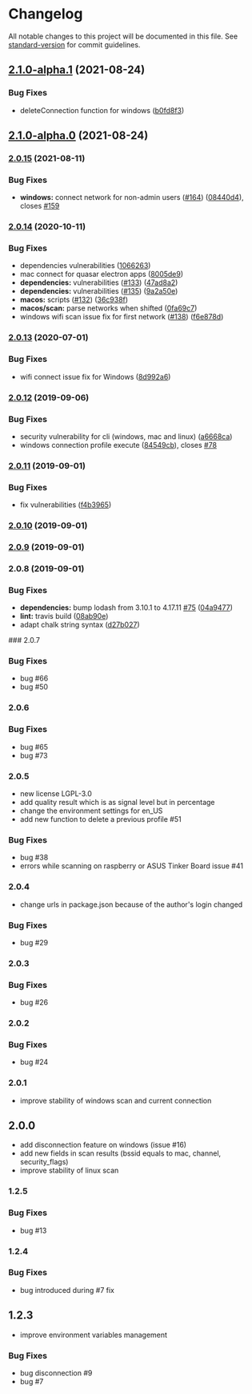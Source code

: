 # Changelog

All notable changes to this project will be documented in this file. See [standard-version](https://github.com/conventional-changelog/standard-version) for commit guidelines.

## [2.1.0-alpha.1](https://github.com/friedrith/node-wifi/compare/v2.1.0-alpha.0...v2.1.0-alpha.1) (2021-08-24)


### Bug Fixes

* deleteConnection function for windows ([b0fd8f3](https://github.com/friedrith/node-wifi/commit/b0fd8f3979834f7c5e12b29c2639bd3ee92f40b0))

## [2.1.0-alpha.0](https://github.com/friedrith/node-wifi/compare/v2.0.15...v2.1.0-alpha.0) (2021-08-24)

### [2.0.15](https://github.com/friedrith/node-wifi/compare/v2.0.14...v2.0.15) (2021-08-11)


### Bug Fixes

* **windows:** connect network for non-admin users ([#164](https://github.com/friedrith/node-wifi/issues/164)) ([08440d4](https://github.com/friedrith/node-wifi/commit/08440d4353f40d9229ceb91c6ce9f1e950f32994)), closes [#159](https://github.com/friedrith/node-wifi/issues/159)

### [2.0.14](https://github.com/friedrith/node-wifi/compare/v2.0.13...v2.0.14) (2020-10-11)


### Bug Fixes

* dependencies vulnerabilities ([1066263](https://github.com/friedrith/node-wifi/commit/10662634725a314c5f585a33abf61cff3ea299f9))
* mac connect for quasar electron apps ([8005de9](https://github.com/friedrith/node-wifi/commit/8005de94dd1d0d1220d6fa09a163f97c4a22deda))
* **dependencies:** vulnerabilities ([#133](https://github.com/friedrith/node-wifi/issues/133)) ([47ad8a2](https://github.com/friedrith/node-wifi/commit/47ad8a220e7c691c4195d9d7b89ff204005e3d80))
* **dependencies:** vulnerabilities ([#135](https://github.com/friedrith/node-wifi/issues/135)) ([9a2a50e](https://github.com/friedrith/node-wifi/commit/9a2a50ee9b503d8b6ed78d82f094ab3ea1ecc114))
* **macos:** scripts ([#132](https://github.com/friedrith/node-wifi/issues/132)) ([36c938f](https://github.com/friedrith/node-wifi/commit/36c938f58cf66c377b631d15056d1fe359541b5d))
* **macos/scan:** parse networks when shifted ([0fa69c7](https://github.com/friedrith/node-wifi/commit/0fa69c7aaaca44ea83c4019dab342396e742a581))
* windows wifi scan issue fix for first network ([#138](https://github.com/friedrith/node-wifi/issues/138)) ([f6e878d](https://github.com/friedrith/node-wifi/commit/f6e878d48b91410929c5fe5f0a0ff39e34e50c56))

### [2.0.13](https://github.com/friedrith/node-wifi/compare/v2.0.12...v2.0.13) (2020-07-01)


### Bug Fixes

* wifi connect issue fix for Windows ([8d992a6](https://github.com/friedrith/node-wifi/commit/8d992a6))

### [2.0.12](https://github.com/friedrith/node-wifi/compare/v2.0.11...v2.0.12) (2019-09-06)


### Bug Fixes

* security vulnerability for cli (windows, mac and linux) ([a6668ca](https://github.com/friedrith/node-wifi/commit/a6668ca))
* windows connection profile execute ([84549cb](https://github.com/friedrith/node-wifi/commit/84549cb)), closes [#78](https://github.com/friedrith/node-wifi/issues/78)

### [2.0.11](https://github.com/friedrith/node-wifi/compare/v2.0.10...v2.0.11) (2019-09-01)


### Bug Fixes

* fix vulnerabilities ([f4b3965](https://github.com/friedrith/node-wifi/commit/f4b3965))

### [2.0.10](https://github.com/friedrith/node-wifi/compare/v2.0.8...v2.0.10) (2019-09-01)

### [2.0.9](https://github.com/friedrith/node-wifi/compare/v2.0.8...v2.0.9) (2019-09-01)

### 2.0.8 (2019-09-01)

### Bug Fixes

- **dependencies:** bump lodash from 3.10.1 to 4.17.11 [#75](https://github.com/friedrith/node-wifi/issues/75) ([04a9477](https://github.com/friedrith/node-wifi/commit/04a9477))
- **lint:** travis build ([08ab90e](https://github.com/friedrith/node-wifi/commit/08ab90e))
- adapt chalk string syntax ([d27b027](https://github.com/friedrith/node-wifi/commit/d27b027))

### 2.0.7

### Bug Fixes

- bug #66
- bug #50

### 2.0.6

### Bug Fixes

- bug #65
- bug #73

### 2.0.5

- new license LGPL-3.0
- add quality result which is as signal level but in percentage
- change the environment settings for en_US
- add new function to delete a previous profile #51

### Bug Fixes

- bug #38
- errors while scanning on raspberry or ASUS Tinker Board issue #41

### 2.0.4

- change urls in package.json because of the author's login changed

### Bug Fixes

- bug #29

### 2.0.3

### Bug Fixes

- bug #26

### 2.0.2

### Bug Fixes

- bug #24

### 2.0.1

- improve stability of windows scan and current connection

## 2.0.0

- add disconnection feature on windows (issue #16)
- add new fields in scan results (bssid equals to mac, channel, security_flags)
- improve stability of linux scan

### 1.2.5

### Bug Fixes

- bug #13

### 1.2.4

### Bug Fixes

- bug introduced during #7 fix

## 1.2.3

- improve environment variables management

### Bug Fixes

- bug disconnection #9
- bug #7
